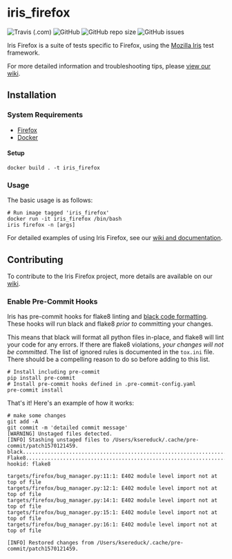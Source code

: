 # iris_firefox

![Travis (.com)](https://img.shields.io/travis/com/mozilla/iris_firefox)
![GitHub](https://img.shields.io/github/license/mozilla/iris_firefox)
![GitHub repo size](https://img.shields.io/github/repo-size/mozilla/iris_firefox)
![GitHub issues](https://img.shields.io/github/issues/mozilla/iris_firefox)

Iris Firefox is a suite of tests specific to Firefox, using the [Mozilla Iris](https://github.com/mozilla/iris) test framework.

For more detailed information and troubleshooting tips, please [view our wiki](https://github.com/mozilla/iris_firefox/wiki).

## Installation

### System Requirements

 - [Firefox](https://www.mozilla.org/en-US/firefox/new/)
 - [Docker](https://docs.docker.com/v17.12/install/)

#### Setup

```
docker build . -t iris_firefox
```

### Usage

The basic usage is as follows:
```
# Run image tagged 'iris_firefox'
docker run -it iris_firefox /bin/bash
iris firefox -n [args]
```

For detailed examples of using Iris Firefox, see our [wiki and documentation](https://github.com/mozilla/iris_firefox/wiki/Basic-Workflow).

## Contributing

To contribute to the Iris Firefox project, more details are available on our [wiki](https://github.com/mozilla/iris_firefox/wiki/Contributions).

### Enable Pre-Commit Hooks

Iris has pre-commit hooks for flake8 linting and [black code formatting](https://pypi.org/project/black/). These hooks will run black and flake8 *prior to* committing your changes.

This means that black will format all python files in-place, and flake8 will lint your code for any errors.
If there are flake8 violations, *your changes will not be committed*. The list of ignored rules is documented in the
`tox.ini` file. There should be a compelling reason to do so before adding to this list.

```
# Install including pre-commit
pip install pre-commit
# Install pre-commit hooks defined in .pre-commit-config.yaml
pre-commit install
```

That's it! Here's an example of how it works:
```
# make some changes
git add -A
git commit -m 'detailed commit message'
[WARNING] Unstaged files detected.
[INFO] Stashing unstaged files to /Users/ksereduck/.cache/pre-commit/patch1570121459.
black....................................................................Passed
Flake8...................................................................Failed
hookid: flake8

targets/firefox/bug_manager.py:11:1: E402 module level import not at top of file
targets/firefox/bug_manager.py:12:1: E402 module level import not at top of file
targets/firefox/bug_manager.py:14:1: E402 module level import not at top of file
targets/firefox/bug_manager.py:15:1: E402 module level import not at top of file
targets/firefox/bug_manager.py:16:1: E402 module level import not at top of file

[INFO] Restored changes from /Users/ksereduck/.cache/pre-commit/patch1570121459.
```
